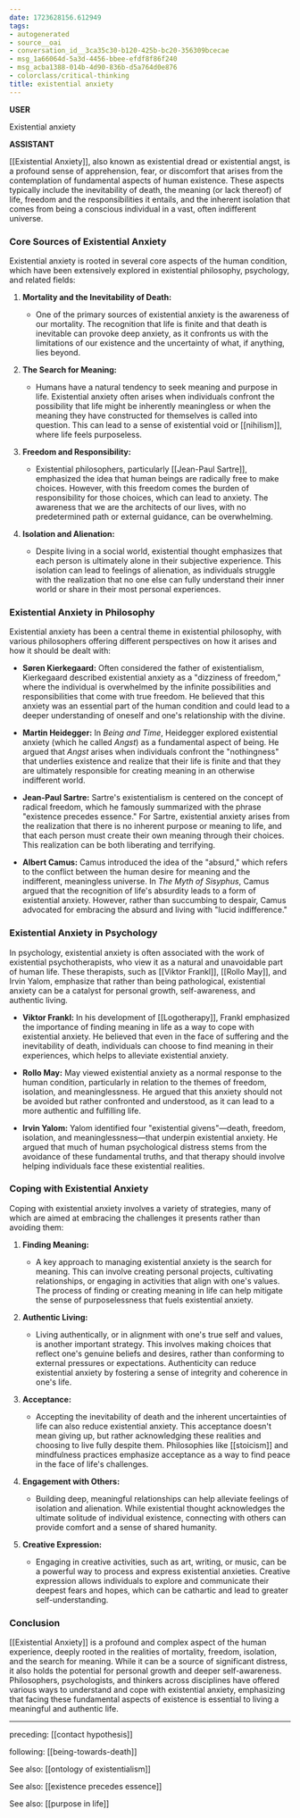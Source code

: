 ```yaml
---
date: 1723628156.612949
tags:
- autogenerated
- source__oai
- conversation_id__3ca35c30-b120-425b-bc20-356309bcecae
- msg_1a66064d-5a3d-4456-bbee-efdf8f86f240
- msg_acba1388-014b-4d90-836b-d5a764d0e876
- colorclass/critical-thinking
title: existential anxiety
---
```


**USER**

Existential anxiety


**ASSISTANT**

[[Existential Anxiety]], also known as existential dread or existential angst, is a profound sense of apprehension, fear, or discomfort that arises from the contemplation of fundamental aspects of human existence. These aspects typically include the inevitability of death, the meaning (or lack thereof) of life, freedom and the responsibilities it entails, and the inherent isolation that comes from being a conscious individual in a vast, often indifferent universe.

### Core Sources of Existential Anxiety

Existential anxiety is rooted in several core aspects of the human condition, which have been extensively explored in existential philosophy, psychology, and related fields:

1. **Mortality and the Inevitability of Death:**
   - One of the primary sources of existential anxiety is the awareness of our mortality. The recognition that life is finite and that death is inevitable can provoke deep anxiety, as it confronts us with the limitations of our existence and the uncertainty of what, if anything, lies beyond.

2. **The Search for Meaning:**
   - Humans have a natural tendency to seek meaning and purpose in life. Existential anxiety often arises when individuals confront the possibility that life might be inherently meaningless or when the meaning they have constructed for themselves is called into question. This can lead to a sense of existential void or [[nihilism]], where life feels purposeless.

3. **Freedom and Responsibility:**
   - Existential philosophers, particularly [[Jean-Paul Sartre]], emphasized the idea that human beings are radically free to make choices. However, with this freedom comes the burden of responsibility for those choices, which can lead to anxiety. The awareness that we are the architects of our lives, with no predetermined path or external guidance, can be overwhelming.

4. **Isolation and Alienation:**
   - Despite living in a social world, existential thought emphasizes that each person is ultimately alone in their subjective experience. This isolation can lead to feelings of alienation, as individuals struggle with the realization that no one else can fully understand their inner world or share in their most personal experiences.

### Existential Anxiety in Philosophy

Existential anxiety has been a central theme in existential philosophy, with various philosophers offering different perspectives on how it arises and how it should be dealt with:

- **Søren Kierkegaard:** Often considered the father of existentialism, Kierkegaard described existential anxiety as a "dizziness of freedom," where the individual is overwhelmed by the infinite possibilities and responsibilities that come with true freedom. He believed that this anxiety was an essential part of the human condition and could lead to a deeper understanding of oneself and one's relationship with the divine.

- **Martin Heidegger:** In *Being and Time*, Heidegger explored existential anxiety (which he called *Angst*) as a fundamental aspect of being. He argued that *Angst* arises when individuals confront the "nothingness" that underlies existence and realize that their life is finite and that they are ultimately responsible for creating meaning in an otherwise indifferent world.

- **Jean-Paul Sartre:** Sartre's existentialism is centered on the concept of radical freedom, which he famously summarized with the phrase "existence precedes essence." For Sartre, existential anxiety arises from the realization that there is no inherent purpose or meaning to life, and that each person must create their own meaning through their choices. This realization can be both liberating and terrifying.

- **Albert Camus:** Camus introduced the idea of the "absurd," which refers to the conflict between the human desire for meaning and the indifferent, meaningless universe. In *The Myth of Sisyphus*, Camus argued that the recognition of life's absurdity leads to a form of existential anxiety. However, rather than succumbing to despair, Camus advocated for embracing the absurd and living with "lucid indifference."

### Existential Anxiety in Psychology

In psychology, existential anxiety is often associated with the work of existential psychotherapists, who view it as a natural and unavoidable part of human life. These therapists, such as [[Viktor Frankl]], [[Rollo May]], and Irvin Yalom, emphasize that rather than being pathological, existential anxiety can be a catalyst for personal growth, self-awareness, and authentic living.

- **Viktor Frankl:** In his development of [[Logotherapy]], Frankl emphasized the importance of finding meaning in life as a way to cope with existential anxiety. He believed that even in the face of suffering and the inevitability of death, individuals can choose to find meaning in their experiences, which helps to alleviate existential anxiety.

- **Rollo May:** May viewed existential anxiety as a normal response to the human condition, particularly in relation to the themes of freedom, isolation, and meaninglessness. He argued that this anxiety should not be avoided but rather confronted and understood, as it can lead to a more authentic and fulfilling life.

- **Irvin Yalom:** Yalom identified four "existential givens"—death, freedom, isolation, and meaninglessness—that underpin existential anxiety. He argued that much of human psychological distress stems from the avoidance of these fundamental truths, and that therapy should involve helping individuals face these existential realities.

### Coping with Existential Anxiety

Coping with existential anxiety involves a variety of strategies, many of which are aimed at embracing the challenges it presents rather than avoiding them:

1. **Finding Meaning:**
   - A key approach to managing existential anxiety is the search for meaning. This can involve creating personal projects, cultivating relationships, or engaging in activities that align with one's values. The process of finding or creating meaning in life can help mitigate the sense of purposelessness that fuels existential anxiety.

2. **Authentic Living:**
   - Living authentically, or in alignment with one's true self and values, is another important strategy. This involves making choices that reflect one's genuine beliefs and desires, rather than conforming to external pressures or expectations. Authenticity can reduce existential anxiety by fostering a sense of integrity and coherence in one's life.

3. **Acceptance:**
   - Accepting the inevitability of death and the inherent uncertainties of life can also reduce existential anxiety. This acceptance doesn't mean giving up, but rather acknowledging these realities and choosing to live fully despite them. Philosophies like [[stoicism]] and mindfulness practices emphasize acceptance as a way to find peace in the face of life's challenges.

4. **Engagement with Others:**
   - Building deep, meaningful relationships can help alleviate feelings of isolation and alienation. While existential thought acknowledges the ultimate solitude of individual existence, connecting with others can provide comfort and a sense of shared humanity.

5. **Creative Expression:**
   - Engaging in creative activities, such as art, writing, or music, can be a powerful way to process and express existential anxieties. Creative expression allows individuals to explore and communicate their deepest fears and hopes, which can be cathartic and lead to greater self-understanding.

### Conclusion

[[Existential Anxiety]] is a profound and complex aspect of the human experience, deeply rooted in the realities of mortality, freedom, isolation, and the search for meaning. While it can be a source of significant distress, it also holds the potential for personal growth and deeper self-awareness. Philosophers, psychologists, and thinkers across disciplines have offered various ways to understand and cope with existential anxiety, emphasizing that facing these fundamental aspects of existence is essential to living a meaningful and authentic life.


---

preceding: [[contact hypothesis]]  


following: [[being-towards-death]]

See also: [[ontology of existentialism]]


See also: [[existence precedes essence]]


See also: [[purpose in life]]